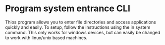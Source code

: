 # Program system entrance CLI

Thios program allows you to enter file directories and access applications quickly and easily. To setup, follow the instructions using the in system command. This only works for windows devices, but can easily be changed to work with linux/unix based machines. 
